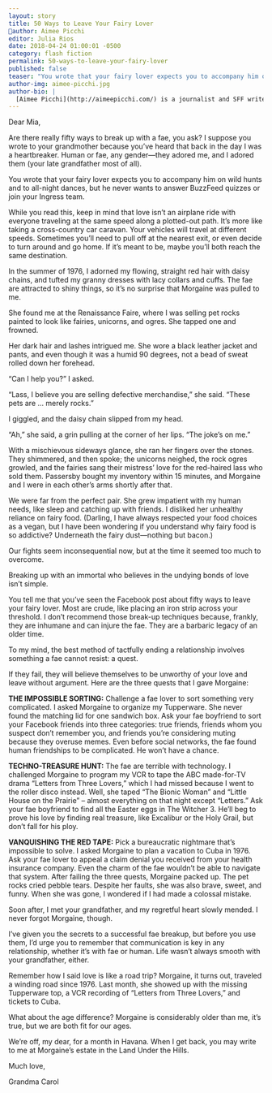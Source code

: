 ```yaml
---
layout: story
title: 50 Ways to Leave Your Fairy Lover
author: Aimee Picchi
editor: Julia Rios
date: 2018-04-24 01:00:01 -0500
category: flash fiction
permalink: 50-ways-to-leave-your-fairy-lover
published: false
teaser: "You wrote that your fairy lover expects you to accompany him on wild hunts and to all-night dances, but he never wants to answer BuzzFeed quizzes or join your Ingress team."
author-img: aimee-picchi.jpg
author-bio: |
  [Aimee Picchi](http://aimeepicchi.com/) is a journalist and SFF writer who lives in Vermont’s biggest city, which is actually very small. Her stories have appeared in publications including _Intergalactic Medicine Show_, _Flash Fiction Online_ and _Daily Science Fiction_. She’s a graduate of the Viable Paradise workshop. Aimee is a former classical musician, and is a graduate of Juilliard Pre-College and the Eastman School of Music, where she played the viola. She enjoys a good viola joke, but warns you she's heard them all. 
---
```


Dear Mia,
Are there really fifty ways to break up with a fae, you ask? I suppose you wrote to your grandmother because you’ve heard that back in the day I was a heartbreaker. Human or fae, any gender—they adored me, and I adored them (your late grandfather most of all).
You wrote that your fairy lover expects you to accompany him on wild hunts and to all-night dances, but he never wants to answer BuzzFeed quizzes or join your Ingress team.
While you read this, keep in mind that love isn’t an airplane ride with everyone traveling at the same speed along a plotted-out path. It’s more like taking a cross-country car caravan. Your vehicles will travel at different speeds. Sometimes you’ll need to pull off at the nearest exit, or even decide to turn around and go home. If it’s meant to be, maybe you’ll both reach the same destination.
In the summer of 1976, I adorned my flowing, straight red hair with daisy chains, and tufted my granny dresses with lacy collars and cuffs. The fae are attracted to shiny things, so it’s no surprise that Morgaine was pulled to me.
She found me at the Renaissance Faire, where I was selling pet rocks painted to look like fairies, unicorns, and ogres. She tapped one and frowned.
 Her dark hair and lashes intrigued me. She wore a black leather jacket and pants, and even though it was a humid 90 degrees, not a bead of sweat rolled down her forehead.
“Can I help you?” I asked.
 “Lass, I believe you are selling defective merchandise,” she said. “These pets are … merely rocks.”
I giggled, and the daisy chain slipped from my head.
 “Ah,” she said, a grin pulling at the corner of her lips. “The joke’s on me.”With a mischievous sideways glance, she ran her fingers over the stones. They shimmered, and then spoke; the unicorns neighed, the rock ogres growled, and the fairies sang their mistress’ love for the red-haired lass who sold them. Passersby bought my inventory within 15 minutes, and Morgaine and I were in each other’s arms shortly after that.
 We were far from the perfect pair. She grew impatient with my human needs, like sleep and catching up with friends. I disliked her unhealthy reliance on fairy food. (Darling, I have always respected your food choices as a vegan, but I have been wondering if you understand why fairy food is so addictive? Underneath the fairy dust—nothing but bacon.)
Our fights seem inconsequential now, but at the time it seemed too much to overcome.
Breaking up with an immortal who believes in the undying bonds of love isn’t simple.
 You tell me that you’ve seen the Facebook post about fifty ways to leave your fairy lover.  Most are crude, like placing an iron strip across your threshold. I don’t recommend those break-up techniques because, frankly, they are inhumane and can injure the fae. They are a barbaric legacy of an older time.
To my mind, the best method of tactfully ending a relationship involves something a fae cannot resist: a quest.
 If they fail, they will believe themselves to be unworthy of your love and leave without argument. Here are the three quests that I gave Morgaine:
**THE IMPOSSIBLE SORTING:** Challenge a fae lover to sort something very complicated. I asked Morgaine to organize my Tupperware. She never found the matching lid for one sandwich box. Ask your fae boyfriend to sort your Facebook friends into three categories: true friends, friends whom you suspect don’t remember you, and friends you’re considering muting because they overuse memes. Even before social networks, the fae found human friendships to be complicated. He won’t have a chance.
**TECHNO-TREASURE HUNT:** The fae are terrible with technology. I challenged Morgaine to program my VCR to tape the ABC made-for-TV drama “Letters from Three Lovers,” which I had missed because I went to the roller disco instead. Well, she taped “The Bionic Woman” and “Little House on the Prairie” – almost everything on that night except “Letters.” Ask your fae boyfriend to find all the Easter eggs in The Witcher 3. He’ll beg to prove his love by finding real treasure, like Excalibur or the Holy Grail, but don’t fall for his ploy.
**VANQUISHING THE RED TAPE:** Pick a bureaucratic nightmare that’s impossible to solve. I asked Morgaine to plan a vacation to Cuba in 1976. Ask your fae lover to appeal a claim denial you received from your health insurance company. Even the charm of the fae wouldn’t be able to navigate that system. After failing the three quests, Morgaine packed up. The pet rocks cried pebble tears. Despite her faults, she was also brave, sweet, and funny. When she was gone, I wondered if I had made a colossal mistake.
Soon after, I met your grandfather, and my regretful heart slowly mended. I never forgot Morgaine, though.
I’ve given you the secrets to a successful fae breakup, but before you use them, I’d urge you to remember that communication is key in any relationship, whether it’s with fae or human. Life wasn’t always smooth with your grandfather, either.
Remember how I said love is like a road trip? Morgaine, it turns out, traveled a winding road since 1976. Last month, she showed up with the missing Tupperware top, a VCR recording of “Letters from Three Lovers,” and tickets to Cuba.
 What about the age difference? Morgaine is considerably older than me, it’s true, but we are both fit for our ages.
 We’re off, my dear, for a month in Havana. When I get back, you may write to me at Morgaine’s estate in the Land Under the Hills.
 Much love,
Grandma Carol